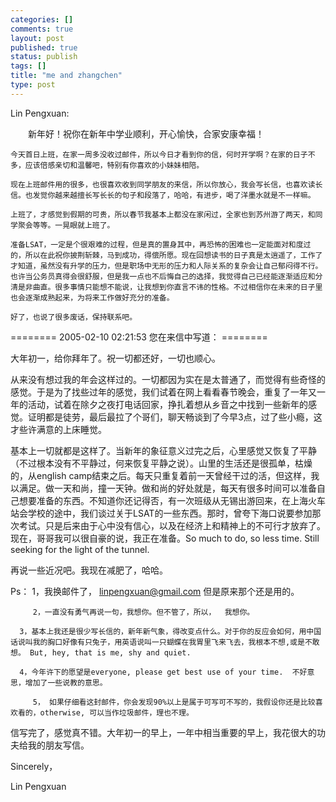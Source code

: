 ```yaml
--- 
categories: []
comments: true
layout: post
published: true
status: publish
tags: []
title: "me and zhangchen"
type: post
---
```

<div id="msgcns!3725CC0EE38B1F6!212" class="bvMsg">Lin Pengxuan:  
 
　　新年好！祝你在新年中学业顺利，开心愉快，合家安康幸福！
    
    今天首日上班，在家一周多没收过邮件，所以今日才看到你的信，何时开学啊？在家的日子不多，应该倍感亲切和温馨吧，特别有你喜欢的小妹妹相陪。
 
    现在上班邮件用的很多，也很喜欢收到同学朋友的来信，所以你放心，我会写长信，也喜欢读长信。也发觉你越来越擅长写长长的句子和段落了，哈哈，有进步，喝了洋墨水就是不一样嘛。
 
    上班了，才感觉到假期的可贵，所以春节我基本上都没在家闲过，全家也到苏州游了两天，和同学聚会等等。一晃眼就上班了。
 
    准备LSAT，一定是个很艰难的过程，但是真的置身其中，再恐怖的困难也一定能面对和度过的，所以在此祝你披荆斩棘，马到成功，得偿所愿。现在回想读书的日子真是太逍遥了，工作了才知道，虽然没有升学的压力，但是职场中无形的压力和人际关系的复杂会让自己郁闷得不行。也许当公务员真得会很舒服，但是我一点也不后悔自己的选择，我觉得自己已经能逐渐适应和分清是非曲直。很多事情只能想不能说，让我想到你直言不讳的性格。不过相信你在未来的日子里也会逐渐成熟起来，为将来工作做好充分的准备。
 
    好了，也说了很多废话，保持联系吧。
 
    
   
 
======== 2005-02-10 02:21:53 您在来信中写道： ========
 
大年初一，给你拜年了。祝一切都还好，一切也顺心。

 

从来没有想过我的年会这样过的。一切都因为实在是太普通了，而觉得有些奇怪的感觉。于是为了找些过年的感觉，我们试着在网上看看春节晚会，重复了一年又一年的活动，试着在除夕之夜打电话回家，挣扎着想从乡音之中找到一些新年的感觉。证明都是徒劳，最后最拉了个哥们，聊天畅谈到了今早3点，过了些小瘾，这才些许满意的上床睡觉。

 

基本上一切就都是这样了。当新年的象征意义过完之后，心里感觉又恢复了平静（不过根本没有不平静过，何来恢复平静之说）。山里的生活还是很孤单，枯燥的，从english camp结束之后。每天只重复着前一天曾经干过的活，但这样，我以满足。做一天和尚，撞一天钟。做和尚的好处就是，每天有很多时间可以准备自己想要准备的东西。不知道你还记得否，有一次班级从无锡出游回来，在上海火车站会学校的途中，我们谈过关于LSAT的一些东西。那时，曾夸下海口说要参加那次考试。只是后来由于心中没有信心，以及在经济上和精神上的不可行才放弃了。现在，哥哥我可以很自豪的说，我正在准备。So much to do, so less time. Still seeking for the light of the tunnel.

 

再说一些近况吧。我现在减肥了，哈哈。

 

 

Ps： 1，我换邮件了，  linpengxuan@gmail.com   但是原来那个还是用的。

         2，一直没有勇气再说一句，我想你。但不管了，所以，  我想你。

      3，基本上我还是很少写长信的，新年新气象，得改变点什么。对于你的反应会如何，用中国话说叫我的胸口好像有只兔子，用英语说叫一只蝴蝶在我胃里飞来飞去，我根本不想,或是不敢想。 But, hey, that is me, shy and quiet.

      4，今年许下的愿望是everyone, please get best use of your time.  不好意思，增加了一些说教的意思。

         5， 如果仔细看这封邮件，你会发现90%以上是属于可写可不写的，我假设你还是比较喜欢看的，otherwise, 可以当作垃圾邮件，理也不理。

 

信写完了，感觉真不错。大年初一的早上，一年中相当重要的早上，我花很大的功夫给我的朋友写信。

 

Sincerely，

 

 Lin Pengxuan</div>
